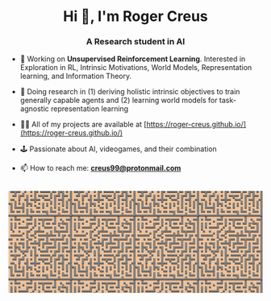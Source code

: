<h1 align="center">Hi 👋, I'm Roger Creus</h1>
<h3 align="center">A Research student in AI</h3>

- 🔭 Working on **Unsupervised Reinforcement Learning**. Interested in Exploration in RL, Intrinsic Motivations, World Models, Representation learning, and Information Theory. 

- 🧠 Doing research in (1) deriving holistic intrinsic objectives to train generally capable agents and (2) learning world models for task-agnostic representation learning

- 👨‍💻 All of my projects are available at [https://roger-creus.github.io/](https://roger-creus.github.io/)

- 🕹️ Passionate about AI, videogames, and their combination

- 📫 How to reach me: **creus99@protonmail.com**

<br>
<img align="right" alt="Coding" src="16mazes.gif">

